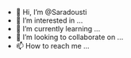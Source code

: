 - 👋 Hi, I’m @Saradousti
- 👀 I’m interested in ...
- 🌱 I’m currently learning ...
- 💞️ I’m looking to collaborate on ...
- 📫 How to reach me ...

<!---
Saradousti/Saradousti is a ✨ special ✨ repository because its `README.md` (this file) appears on your GitHub profile.
You can click the Preview link to take a look at your changes.
--->
